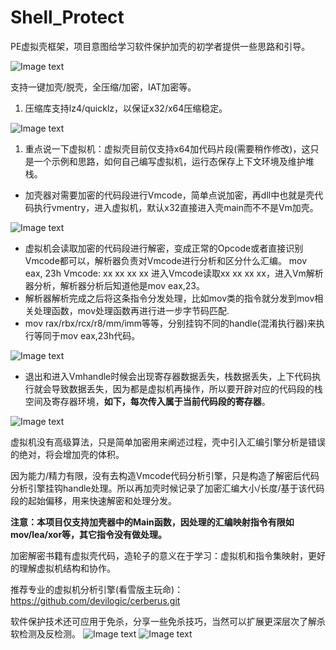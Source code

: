 # Shell_Protect

PE虚拟壳框架，项目意图给学习软件保护加壳的初学者提供一些思路和引导。

![Image text](https://github.com/TimelifeCzy/Shell_Protect/raw/main/readmepng/dlg.png)

支持一键加壳/脱壳，全压缩/加密，IAT加密等。

1. 压缩库支持lz4/quicklz，以保证x32/x64压缩稳定。

![Image text](https://github.com/TimelifeCzy/Shell_Protect/raw/main/readmepng/1.png)

1. 重点说一下虚拟机：虚拟壳目前仅支持x64加代码片段(需要稍作修改)，这只是一个示例和思路，如何自己编写虚拟机，运行态保存上下文环境及维护堆栈。

- 加壳器对需要加密的代码段进行Vmcode，简单点说加密，再dll中也就是壳代码执行vmentry，进入虚拟机，默认x32直接进入壳main而不不是Vm加壳。

![Image text](https://github.com/TimelifeCzy/Shell_Protect/raw/main/readmepng/4.png)

- 虚拟机会读取加密的代码段进行解密，变成正常的Opcode或者直接识别Vmcode都可以，解析器负责对Vmcode进行分析和区分什么汇编。 mov eax, 23h  Vmcode: xx xx xx xx 进入Vmcode读取xx xx xx xx，进入Vm解析器分析，解析器分析后知道他是mov eax,23。
- 解析器解析完成之后将这条指令分发处理，比如mov类的指令就分发到mov相关处理函数，mov处理函数再进行进一步字节码匹配.
- mov rax/rbx/rcx/r8/mm/imm等等，分别挂钩不同的handle(混淆执行器)来执行等同于mov eax,23h代码。

![Image text](https://github.com/TimelifeCzy/Shell_Protect/raw/main/readmepng/2.png)

- 退出和进入Vmhandle时候会出现寄存器数据丢失，栈数据丢失，上下代码执行就会导致数据丢失，因为都是虚拟机再操作，所以要开辟对应的代码段的栈空间及寄存器环境，**如下，每次传入属于当前代码段的寄存器**。

![Image text](https://github.com/TimelifeCzy/Shell_Protect/raw/main/readmepng/3.png)

虚拟机没有高级算法，只是简单加密用来阐述过程，壳中引入汇编引擎分析是错误的绝对，将会增加壳的体积。

因为能力/精力有限，没有去构造Vmcode代码分析引擎，只是构造了解密后代码分析引擎挂钩handle处理。所以再加壳时候记录了加密汇编大小/长度/基于该代码段的起始偏移，用来快速解密和处理分发。

**注意：本项目仅支持加壳器中的Main函数，因处理的汇编映射指令有限如mov/lea/xor等，其它指令没有做处理。**

加密解密书籍有虚拟壳代码，造轮子的意义在于学习：虚拟机和指令集映射，更好的理解虚拟机结构和协作。

推荐专业的虚拟机分析引擎(看雪版主玩命)： https://github.com/devilogic/cerberus.git

软件保护技术还可应用于免杀，分享一些免杀技巧，当然可以扩展更深层次了解杀软检测及反检测。
![Image text](https://github.com/TimelifeCzy/Shell_Protect/raw/main/readmepng/5.png)
![Image text](https://github.com/TimelifeCzy/Shell_Protect/raw/main/readmepng/6.png)
